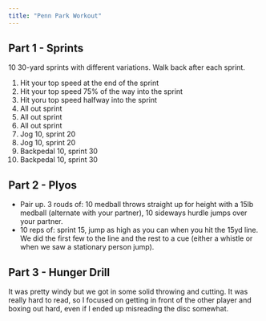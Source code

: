 ```yaml
---
title: "Penn Park Workout"
---
```


## Part 1 - Sprints

10 30-yard sprints with different variations. Walk back after each sprint.

1. Hit your top speed at the end of the sprint
1. Hit your top speed 75% of the way into the sprint
1. Hit yoru top speed halfway into the sprint
1. All out sprint
1. All out sprint
1. All out sprint
1. Jog 10, sprint 20
1. Jog 10, sprint 20
1. Backpedal 10, sprint 30
1. Backpedal 10, sprint 30

## Part 2 - Plyos

- Pair up. 3 rouds of: 10 medball throws straight up for height with a 15lb medball (alternate with your partner), 10 sideways hurdle jumps over your partner.
- 10 reps of: sprint 15, jump as high as you can when you hit the 15yd line. We did the first few to the line and the rest to a cue (either a whistle or when we saw a stationary person jump).

## Part 3 - Hunger Drill

It was pretty windy but we got in some solid throwing and cutting. It was really hard to read, so I focused on getting in front of the other player and boxing out hard, even if I ended up misreading the disc somewhat. 
